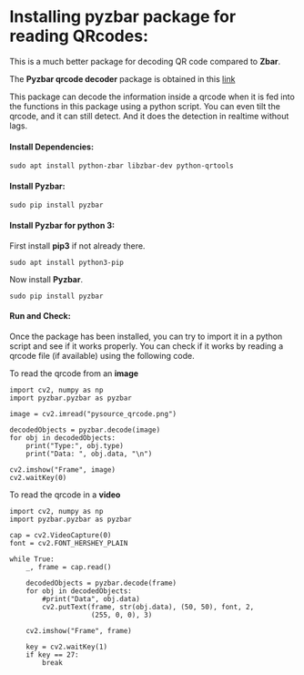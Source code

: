 # Installing pyzbar package for reading QRcodes:

This is a much better package for decoding QR code compared to **Zbar**.

The **Pyzbar qrcode decoder** package is obtained in this [link](https://pypi.org/project/pyzbar/)

This package can decode the information inside a qrcode when it is fed into the functions in this package using a python script.
You can even tilt the qrcode, and it can still detect. And it does the detection in realtime without lags.

#### Install Dependencies:
```
sudo apt install python-zbar libzbar-dev python-qrtools
```

#### Install Pyzbar:
```
sudo pip install pyzbar
```

#### Install Pyzbar for python 3:

First install **pip3** if not already there.

```
sudo apt install python3-pip
```

Now install **Pyzbar**.

```
sudo pip install pyzbar
```

#### Run and Check:
Once the package has been installed, you can try to import it in a python script and see if it works properly.
You can check if it works by reading a qrcode file (if available) using the following code.

To read the qrcode from an **image**

```
import cv2, numpy as np
import pyzbar.pyzbar as pyzbar

image = cv2.imread("pysource_qrcode.png")

decodedObjects = pyzbar.decode(image)
for obj in decodedObjects:
    print("Type:", obj.type)
    print("Data: ", obj.data, "\n")

cv2.imshow("Frame", image)
cv2.waitKey(0)
```

To read the qrcode in a **video**

```
import cv2, numpy as np
import pyzbar.pyzbar as pyzbar

cap = cv2.VideoCapture(0)
font = cv2.FONT_HERSHEY_PLAIN

while True:
    _, frame = cap.read()

    decodedObjects = pyzbar.decode(frame)
    for obj in decodedObjects:
        #print("Data", obj.data)
        cv2.putText(frame, str(obj.data), (50, 50), font, 2,
                    (255, 0, 0), 3)

    cv2.imshow("Frame", frame)

    key = cv2.waitKey(1)
    if key == 27:
        break
```



